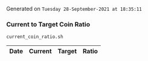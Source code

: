 Generated on `Tuesday 28-September-2021 at 18:35:11`

### Current to Target Coin Ratio
`current_coin_ratio.sh`

Date|Current|Target|Ratio
---|---|---|---
